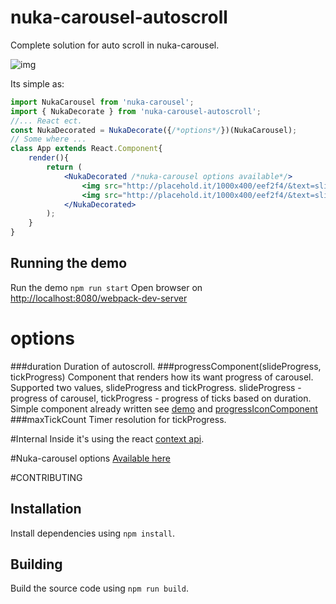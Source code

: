# nuka-carousel-autoscroll
Complete solution for auto scroll in nuka-carousel.

![img](http://i.imgur.com/KYT5knc.gif "nuka-carousel auto scroll")

Its simple as:
```jsx
import NukaCarousel from 'nuka-carousel';
import { NukaDecorate } from 'nuka-carousel-autoscroll';
//... React ect.
const NukaDecorated = NukaDecorate({/*options*/})(NukaCarousel);
// Some where ...
class App extends React.Component{
	render(){
		return (
			<NukaDecorated /*nuka-carousel options available*/>
				<img src="http://placehold.it/1000x400/eef2f4/&text=slide1"/>
                <img src="http://placehold.it/1000x400/eef2f4/&text=slide2"/>
			</NukaDecorated>
		);
	}
}  
```
## Running the demo
Run the demo `npm run start`
Open browser on [http://localhost:8080/webpack-dev-server](http://localhost:8080/webpack-dev-server)

# options

###duration
Duration of autoscroll.
###progressComponent(slideProgress, tickProgress)
Component that renders how its want progress of carousel. Supported two values, slideProgress and tickProgress.
slideProgress - progress of carousel,
tickProgress - progress of ticks based on duration.
Simple component already written see [demo](/demo) and [progressIconComponent](/src/autoScrollProgress.js)
###maxTickCount
Timer resolution for tickProgress.

#Internal
Inside it's using the react [context api](https://facebook.github.io/react/docs/context.html).

#Nuka-carousel options 
[Available here](https://github.com/kenwheeler/nuka-carousel#props)

#CONTRIBUTING

## Installation

Install dependencies using `npm install`.

## Building

Build the source code using `npm run build`.
